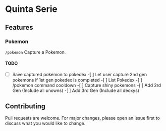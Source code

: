 # Quinta Serie

## Features

### Pokemon

`/pokemon`
Capture a Pokemon.

#### TODO

-[ ] Save captured pokemon to pokedex -[ ] Let user capture 2nd gen pokemons if 1st gen pokedex is completed -[ ] List Pokedex -[ ] /pokemon command cooldown -[ ] Capture shiny pokemons -[ ] Add 2rd Gen (Include all unowns) -[ ] Add 3rd Gen (Include all deoxys)

## Contributing

Pull requests are welcome. For major changes, please open an issue first to discuss what you would like to change.
